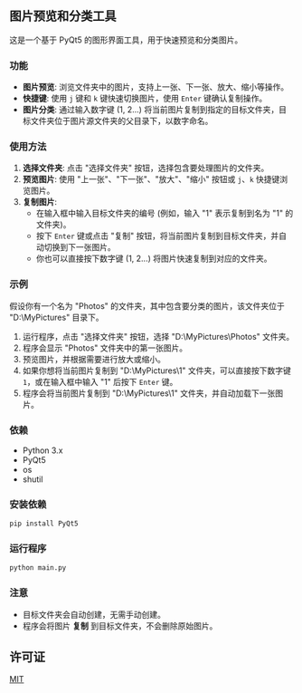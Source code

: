 ## 图片预览和分类工具

这是一个基于 PyQt5 的图形界面工具，用于快速预览和分类图片。

### 功能

- **图片预览**:  浏览文件夹中的图片，支持上一张、下一张、放大、缩小等操作。
- **快捷键**: 使用 `j` 键和 `k` 键快速切换图片，使用 `Enter` 键确认复制操作。
- **图片分类**:  通过输入数字键 (1, 2...) 将当前图片复制到指定的目标文件夹，目标文件夹位于图片源文件夹的父目录下，以数字命名。

### 使用方法

1. **选择文件夹**: 点击 "选择文件夹" 按钮，选择包含要处理图片的文件夹。
2. **预览图片**: 使用 "上一张"、"下一张"、"放大"、"缩小" 按钮或 `j`、`k` 快捷键浏览图片。
3. **复制图片**: 
    - 在输入框中输入目标文件夹的编号 (例如，输入 "1" 表示复制到名为 "1" 的文件夹)。
    - 按下 `Enter` 键或点击 "复制" 按钮，将当前图片复制到目标文件夹，并自动切换到下一张图片。
    - 你也可以直接按下数字键 (1, 2...) 将图片快速复制到对应的文件夹。

### 示例

假设你有一个名为 "Photos" 的文件夹，其中包含要分类的图片，该文件夹位于 "D:\MyPictures" 目录下。

1. 运行程序，点击 "选择文件夹" 按钮，选择 "D:\MyPictures\Photos" 文件夹。
2. 程序会显示 "Photos" 文件夹中的第一张图片。
3. 预览图片，并根据需要进行放大或缩小。
4. 如果你想将当前图片复制到 "D:\MyPictures\1" 文件夹，可以直接按下数字键 `1`，或在输入框中输入 "1" 后按下 `Enter` 键。
5. 程序会将当前图片复制到 "D:\MyPictures\1" 文件夹，并自动加载下一张图片。

### 依赖

- Python 3.x
- PyQt5
- os
- shutil

### 安装依赖

```bash
pip install PyQt5
```

### 运行程序

```bash
python main.py 
```

### 注意

- 目标文件夹会自动创建，无需手动创建。
- 程序会将图片 **复制** 到目标文件夹，不会删除原始图片。


## 许可证

[MIT](https://choosealicense.com/licenses/mit/)
